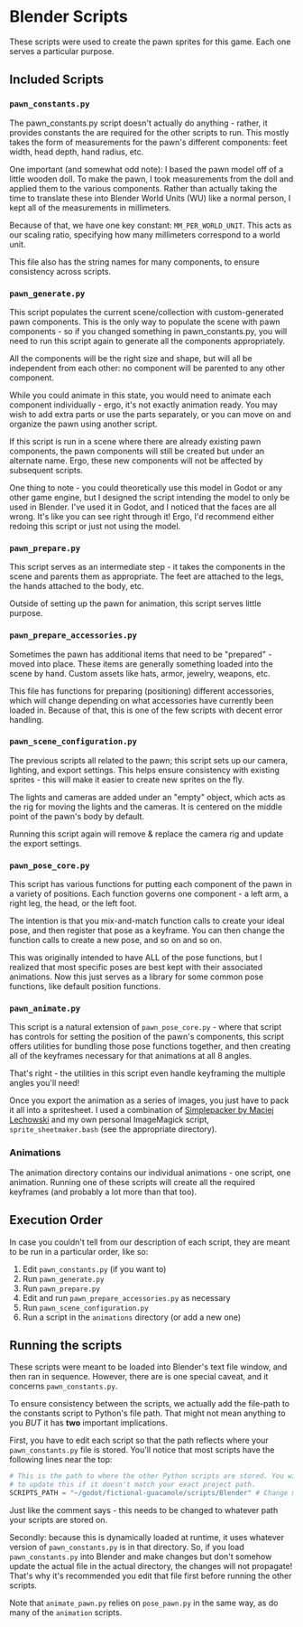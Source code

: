 # Blender Scripts

These scripts were used to create the pawn sprites for this game. Each one
serves a particular purpose.

## Included Scripts

### `pawn_constants.py`
The pawn_constants.py script doesn't actually do anything - rather, it provides
constants the are required for the other scripts to run. This mostly takes the
form of measurements for the pawn's different components: feet width, head
depth, hand radius, etc.

One important (and somewhat odd note): I based the pawn model off of a little
wooden doll. To make the pawn, I took measurements from the doll and applied
them to the various components. Rather than actually taking the time to
translate these into Blender World Units (WU) like a normal person, I kept all
of the measurements in millimeters.

Because of that, we have one key constant: `MM_PER_WORLD_UNIT`. This acts as our
scaling ratio, specifying how many millimeters correspond to a world unit.

This file also has the string names for many components, to ensure consistency
across scripts. 

### `pawn_generate.py`
This script populates the current scene/collection with custom-generated pawn
components. This is the only way to populate the scene with pawn components - so
if you changed something in pawn_constants.py, you will need to run this script
again to generate all the components appropriately.

All the components will be the right size and shape, but will all be
independent from each other: no component will be parented to any other
component.

While you could animate in this state, you would need to animate each component
individually - ergo, it's not exactly animation ready. You may wish to add
extra parts or use the parts separately, or you can move on and organize the
pawn using another script.

If this script is run in a scene where there are already existing pawn
components, the pawn components will still be created but under an alternate
name. Ergo, these new components will not be affected by subsequent scripts.

One thing to note - you could theoretically use this model in Godot or any other
game engine, but I designed the script intending the model to only be used in
Blender. I've used it in Godot, and I noticed that the faces are all wrong.
It's like you can see right through it! Ergo, I'd recommend either redoing this
script or just not using the model. 

### `pawn_prepare.py`
This script serves as an intermediate step - it takes the components in the
scene and parents them as appropriate. The feet are attached to the legs, the
hands attached to the body, etc.

Outside of setting up the pawn for animation, this script serves little
purpose.

### `pawn_prepare_accessories.py`
Sometimes the pawn has additional items that need to be "prepared" - moved into
place. These items are generally something loaded into the scene by hand. Custom
assets like hats, armor, jewelry, weapons, etc.

This file has functions for preparing (positioning) different accessories, which
will change depending on what accessories have currently been loaded in. Because
of that, this is one of the few scripts with decent error handling.

### `pawn_scene_configuration.py`
The previous scripts all related to the pawn; this script sets up our camera,
lighting, and export settings. This helps ensure consistency with existing
sprites - this will make it easier to create new sprites on the fly.

The lights and cameras are added under an "empty" object, which acts as the rig
for moving the lights and the cameras. It is centered on the middle point of
the pawn's body by default.

Running this script again will remove & replace the camera rig and update the
export settings.

### `pawn_pose_core.py`
This script has various functions for putting each component of the pawn in a
variety of positions. Each function governs one component - a left arm, a right
leg, the head, or the left foot.

The intention is that you mix-and-match function calls to create your ideal
pose, and then register that pose as a keyframe. You can then change the
function calls to create a new pose, and so on and so on.

This was originally intended to have ALL of the pose functions, but I realized
that most specific poses are best kept with their associated animations. Now
this just serves as a library for some common pose functions, like default
position functions.

### `pawn_animate.py`
This script is a natural extension of `pawn_pose_core.py` - where that script has
controls for setting the position of the pawn's components, this script offers
utilities for bundling those pose functions together, and then creating all of
the keyframes necessary for that animations at all 8 angles.

That's right - the utilities in this script even handle keyframing the multiple
angles you'll need!

Once you export the animation as a series of images, you just have to
pack it all into a spritesheet. I used a combination of
[Simplepacker by Maciej Lechowski](https://github.com/lchsk/simplepacker) and
my own personal ImageMagick script, `sprite_sheetmaker.bash` (see the
appropriate directory).

### Animations
The animation directory contains our individual animations - one script, one
animation. Running one of these scripts will create all the required keyframes
(and probably a lot more than that too).

## Execution Order
In case you couldn't tell from our description of each script, they are meant
to be run in a particular order, like so:

1. Edit `pawn_constants.py` (if you want to)
1. Run `pawn_generate.py`
1. Run `pawn_prepare.py`
1. Edit and run `pawn_prepare_accessories.py` as necessary
1. Run `pawn_scene_configuration.py`
1. Run a script in the `animations` directory (or add a new one)

## Running the scripts
These scripts were meant to be loaded into Blender's text file window, and
then ran in sequence. However, there are is one special caveat, and it concerns
`pawn_constants.py`.

To ensure consistency between the scripts, we actually add the file-path to the
constants script to Python's file path. That might not mean anything to you
_BUT_ it has __two__ important implications.

First, you have to edit each script so that the path reflects where your
`pawn_constants.py` file is stored. You'll notice that most scripts have the
following lines near the top:

```Python
# This is the path to where the other Python scripts are stored. You will need
# to update this if it doesn't match your exact project path.
SCRIPTS_PATH = "~/godot/fictional-guacamole/scripts/Blender" # Change me!
```

Just like the comment says - this needs to be changed to whatever path your
scripts are stored on.

Secondly: because this is dynamically loaded at runtime, it uses whatever
version of `pawn_constants.py` is in that directory. So, if you load
`pawn_constants.py` into Blender and make changes but don't somehow update the
actual file in the actual directory, the changes will not propagate! That's why
it's recommended you edit that file first before running the other scripts.

Note that `animate_pawn.py` relies on `pose_pawn.py` in the same way, as do many
of the `animation` scripts.


